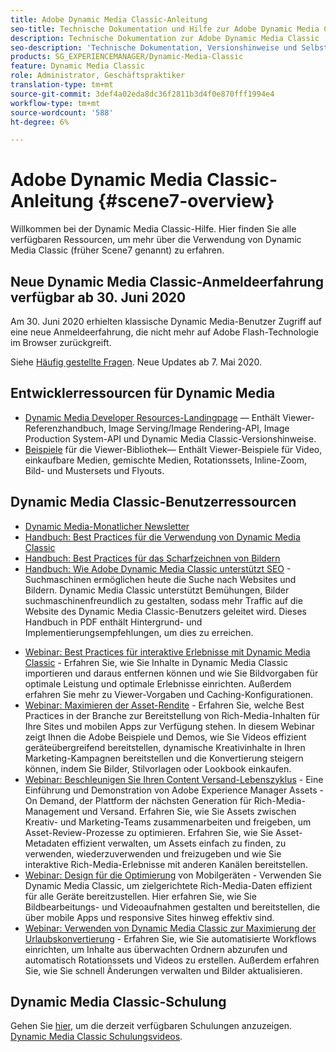 ```yaml
---
title: Adobe Dynamic Media Classic-Anleitung
seo-title: Technische Dokumentation und Hilfe zur Adobe Dynamic Media Classic
description: Technische Dokumentation zur Adobe Dynamic Media Classic
seo-description: 'Technische Dokumentation, Versionshinweise und Selbsthilfematerialien für die Adobe Dynamic Media Classic, vormals Scene7 '
products: SG_EXPERIENCEMANAGER/Dynamic-Media-Classic
feature: Dynamic Media Classic
role: Administrator, Geschäftspraktiker
translation-type: tm+mt
source-git-commit: 3def4a02eda8dc36f2811b3d4f0e870fff1994e4
workflow-type: tm+mt
source-wordcount: '588'
ht-degree: 6%

---
```



# Adobe Dynamic Media Classic-Anleitung {#scene7-overview}

Willkommen bei der Dynamic Media Classic-Hilfe. Hier finden Sie alle verfügbaren Ressourcen, um mehr über die Verwendung von Dynamic Media Classic (früher Scene7 genannt) zu erfahren.

## Neue Dynamic Media Classic-Anmeldeerfahrung verfügbar ab 30. Juni 2020

Am 30. Juni 2020 erhielten klassische Dynamic Media-Benutzer Zugriff auf eine neue Anmeldeerfahrung, die nicht mehr auf Adobe Flash-Technologie im Browser zurückgreift.

Siehe [Häufig gestellte Fragen](new-ui-2020.md). Neue Updates ab 7. Mai 2020.

## Entwicklerressourcen für Dynamic Media

* [Dynamic Media Developer Resources-Landingpage](https://experienceleague.adobe.com/docs/dynamic-media-developer-resources/landing/home.html) — Enthält Viewer-Referenzhandbuch, Image Serving/Image Rendering-API, Image Production System-API und Dynamic Media Classic-Versionshinweise.
* [Beispiele](https://landing.adobe.com/en/na/dynamic-media/ctir-2755/live-demos.html)  für die Viewer-Bibliothek— Enthält Viewer-Beispiele für Video, einkaufbare Medien, gemischte Medien, Rotationssets, Inline-Zoom, Bild- und Mustersets und Flyouts.

## Dynamic Media Classic-Benutzerressourcen

* [Dynamic Media-Monatlicher Newsletter](dynamic-media-newsletter.md)
* [Handbuch: Best Practices für die Verwendung von Dynamic Media Classic](https://www.adobe.com/content/dam/www/us/en/marketing/experience-manager-assets/dynamic-media/adobe-dynamic-media-classic-best-practices-guide.pdf)
* [Handbuch: Best Practices für das Scharfzeichnen von Bildern](/help/assets/s7_sharpening_images.pdf)
* [Handbuch: Wie Adobe Dynamic Media Classic unterstützt SEO](/help/assets/s7_seo.pdf)  - Suchmaschinen ermöglichen heute die Suche nach Websites und Bildern. Dynamic Media Classic unterstützt Bemühungen, Bilder suchmaschinenfreundlich zu gestalten, sodass mehr Traffic auf die Website des Dynamic Media Classic-Benutzers geleitet wird. Dieses Handbuch in PDF enthält Hintergrund- und Implementierungsempfehlungen, um dies zu erreichen.
<!-- * [Webinar: Best Practices for Responsive Design](http://offers.adobe.com/en/na/marketing/landings/_40458_responsive_design_live_on_demand_webinar.html) - Learn practical tips on how to improve your mobile strategy. See real-world examples of responsive design in action. Create one master asset that works across multiple devices and increase mobile performance by dynamically changing the resolution of images or the orientation of images for portrait or landscape displays. Learn how to also dynamically crop, scale, or resize images. -->
* [Webinar: Best Practices für interaktive Erlebnisse mit Dynamic Media Classic](http://seminars.adobeconnect.com/p7wb8ej3u6d/)  - Erfahren Sie, wie Sie Inhalte in Dynamic Media Classic importieren und daraus entfernen können und wie Sie Bildvorgaben für optimale Leistung und optimale Erlebnisse einrichten. Außerdem erfahren Sie mehr zu Viewer-Vorgaben und Caching-Konfigurationen.
* [Webinar: Maximieren der Asset-Rendite](https://adobecustomersuccess.adobeconnect.com/p5ar3hfrrec/?launcher=false&amp;fcsContent=true&amp;pbMode=normal&amp;proto=true)  - Erfahren Sie, welche Best Practices in der Branche zur Bereitstellung von Rich-Media-Inhalten für Ihre Sites und mobilen Apps zur Verfügung stehen. In diesem Webinar zeigt Ihnen die Adobe Beispiele und Demos, wie Sie Videos effizient geräteübergreifend bereitstellen, dynamische Kreativinhalte in Ihren Marketing-Kampagnen bereitstellen und die Konvertierung steigern können, indem Sie Bilder, Stilvorlagen oder Lookbook einkaufen.
* [Webinar: Beschleunigen Sie Ihren Content Versand-Lebenszyklus](https://adobecustomersuccess.adobeconnect.com/p88ducm9pqv/)  - Eine Einführung und Demonstration von Adobe Experience Manager Assets - On Demand, der Plattform der nächsten Generation für Rich-Media-Management und Versand. Erfahren Sie, wie Sie Assets zwischen Kreativ- und Marketing-Teams zusammenarbeiten und freigeben, um Asset-Review-Prozesse zu optimieren. Erfahren Sie, wie Sie Asset-Metadaten effizient verwalten, um Assets einfach zu finden, zu verwenden, wiederzuverwenden und freizugeben und wie Sie interaktive Rich-Media-Erlebnisse mit anderen Kanälen bereitstellen.
* [Webinar: Design für die Optimierung](https://adobecustomersuccess.adobeconnect.com/p6oqd3wydif/?launcher=false&amp;fcsContent=true&amp;pbMode=normal&amp;proto=true)  von Mobilgeräten - Verwenden Sie Dynamic Media Classic, um zielgerichtete Rich-Media-Daten effizient für alle Geräte bereitzustellen. Hier erfahren Sie, wie Sie Bildbearbeitungs- und Videoaufnahmen gestalten und bereitstellen, die über mobile Apps und responsive Sites hinweg effektiv sind.
* [Webinar: Verwenden von Dynamic Media Classic zur Maximierung der Urlaubskonvertierung](https://adobecustomersuccess.adobeconnect.com/p32n1yr85c9/?proto=true)  - Erfahren Sie, wie Sie automatisierte Workflows einrichten, um Inhalte aus überwachten Ordnern abzurufen und automatisch Rotationssets und Videos zu erstellen. Außerdem erfahren Sie, wie Sie schnell Änderungen verwalten und Bilder aktualisieren.

## Dynamic Media Classic-Schulung

Gehen Sie [hier](https://learning.adobe.com/catalog.html#product=adobe-scene7), um die derzeit verfügbaren Schulungen anzuzeigen.
[Dynamic Media Classic Schulungsvideos](/help/training-videos.md).
